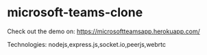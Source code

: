 # microsoft-teams-clone
Check out the demo on: https://microsoftteamsapp.herokuapp.com/

Technologies: nodejs,express.js,socket.io,peerjs,webrtc


